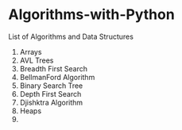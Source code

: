 # Algorithms-with-Python
List of Algorithms and Data Structures

1) Arrays
2) AVL Trees
3) Breadth First Search
4) BellmanFord Algorithm
5) Binary Search Tree
6) Depth First Search
7) Djishktra Algorithm
8) Heaps
9) 
